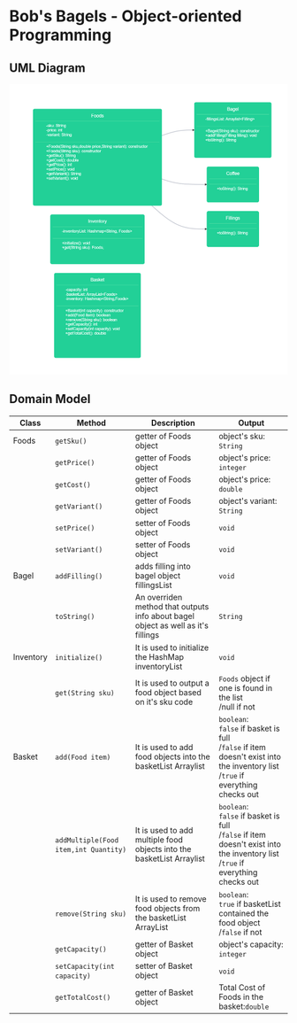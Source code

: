 # Bob's Bagels - Object-oriented Programming

## UML Diagram
![UML.png](..%2F..%2F..%2F..%2F..%2Fassets%2FUML.png)

## Domain Model

| Class     | Method                                | Description                                                                       | Output                                                                                                                                   |
|-----------|---------------------------------------|-----------------------------------------------------------------------------------|------------------------------------------------------------------------------------------------------------------------------------------|
| Foods     | `getSku()`                            | getter of Foods object                                                            | object's sku: `String`                                                                                                                   |
|           | `getPrice()`                          | getter of Foods object                                                            | object's price: `integer`                                                                                                                |
|           | `getCost()`                           | getter of Foods object                                                            | object's price: `double`                                                                                                                 |
|           | `getVariant()`                        | getter of Foods object                                                            | object's variant: `String`                                                                                                               |
|           | `setPrice()`                          | setter of Foods object                                                            | `void`                                                                                                                                   |
|           | `setVariant()`                        | setter of Foods object                                                            | `void`                                                                                                                                   |
| Bagel     | `addFilling()`                        | adds filling into bagel object fillingsList                                       | `void`                                                                                                                                   |
|           | `toString()`                          | An overriden method that outputs info about bagel object as well as it's fillings | `String`                                                                                                                                 |
| Inventory | `initialize()`                        | It is used to initialize the HashMap inventoryList                                | `void`                                                                                                                                   |
|           | `get(String sku)`                     | It is used to output a food object based on it's sku code                         | `Foods` object if one is found in the list<br/>/null if not                                                                              |
| Basket    | `add(Food item)`                      | It is used to add food objects into the basketList Arraylist                      | `boolean`:<br/>`false` if basket is full<br/>/`false` if item doesn't exist into the inventory list<br/>/`true` if everything checks out |
|           | `addMultiple(Food item,int Quantity)` | It is used to add multiple food objects into the basketList Arraylist             | `boolean`:<br/>`false` if basket is full<br/>/`false` if item doesn't exist into the inventory list<br/>/`true` if everything checks out |
|           | `remove(String sku)`                  | It is used to remove food objects from the basketList ArrayList                   | `boolean`:<br/>`true` if basketList contained the food object<br/>/`false` if not                                                        |
|           | `getCapacity()`                       | getter of Basket object                                                           | object's capacity: `integer`                                                                                                             |
|           | `setCapacity(int capacity)`           | setter of Basket object                                                           | `void`                                                                                                                                   |
|           | `getTotalCost()`                      | getter of Basket object                                                           | Total Cost of Foods in the basket:`double`                                                                                               |
